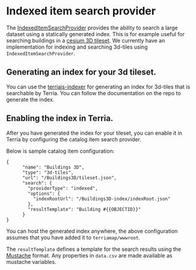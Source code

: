 # Indexed item search provider

The [IndexedItemSearchProvider](../../lib/Models/ItemSearchProviders/IndexedItemSearchProvider.ts) provides the ability to search a large dataset using a statically generated index. This is for example useful for searching buildings in a [cesium 3D tileset](../catalog-type-details/3d-tiles.md). We currently have an implementation for indexing and searching 3d-tiles using `IndexedItemSearchProvider`.


## Generating an index for your 3d tileset.

You can use the [terriajs-indexer](https://github.com/terriajs/terriajs-indexer) for generating an index for 3d-tiles that is searchable by Terria. You can follow the documentation on the repo to generate the index.

## Enabling the index in Terria.

After you have generated the index for your tileset, you can enable it in Terria by configuring the catalog item search provider.

Below is sample catalog item configuration:

```
{
      "name": "Buildings 3D",
      "type": "3d-tiles",
      "url": "/Buildings3D/tileset.json",
      "search": {
        "providerType": "indexed",
        "options": {
          "indexRootUrl": "/Buildings3D-index/indexRoot.json"
        },
        "resultTemplate": "Building #{{OBJECTID}}"
      }
}
```

You can host the generated index anywhere, the above configuration assumes that you have added it to `terriamap/wwwroot`. 

The `resultTemplate` defines a template for the search results using the [Mustache](https://mustache.github.io/) format. Any properties in `data.csv` are made available as mustache variables.

